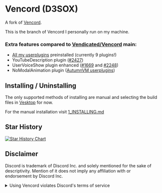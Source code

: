 # Vencord (D3SOX)

A fork of [Vencord](https://github.com/Vendicated/Vencord).

This is the branch of Vencord I personally run on my machine.

### Extra features compared to [Vendicated/Vencord](https://github.com/Vendicated/Vencord) main:
- [All my userplugins](https://github.com/D3SOX/vencord-userplugins) preinstalled (currently 9 plugins!)
- YouTubeDescription plugin ([#2427](https://github.com/Vendicated/Vencord/pull/2427))
- UserVoiceShow plugin enhanced ([#1669](https://github.com/Vendicated/Vencord/pull/1669) and [#2248](https://github.com/Vendicated/Vencord/pull/2248))
- NoModalAnimation plugin ([AutumnVM userplugins](https://github.com/AutumnVN/userplugins/))

## Installing / Uninstalling

The only supported methods of installing are manual and selecting the build files in [Vesktop](https://github.com/Vencord/Vesktop) for now.

For the manual installation visit [1_INSTALLING.md](/docs/1_INSTALLING.md)

## Star History

<a href="https://star-history.com/#D3SOX/Vencord&Timeline">
  <picture>
    <source media="(prefers-color-scheme: dark)" srcset="https://api.star-history.com/svg?repos=D3SOX/Vencord&type=Timeline&theme=dark" />
    <source media="(prefers-color-scheme: light)" srcset="https://api.star-history.com/svg?repos=D3SOX/Vencord&type=Timeline" />
    <img alt="Star History Chart" src="https://api.star-history.com/svg?repos=D3SOX/Vencord&type=Timeline" />
  </picture>
</a>

## Disclaimer

Discord is trademark of Discord Inc. and solely mentioned for the sake of descriptivity.
Mention of it does not imply any affiliation with or endorsement by Discord Inc.

<details>
<summary>Using Vencord violates Discord's terms of service</summary>

Client modifications are against Discord’s Terms of Service.

However, Discord is pretty indifferent about them and there are no known cases of users getting banned for using client mods! So you should generally be fine as long as you don’t use any plugins that implement abusive behaviour. But no worries, all inbuilt plugins are safe to use!

Regardless, if your account is very important to you and it getting disabled would be a disaster for you, you should probably not use any client mods (not exclusive to Vencord), just to be safe

Additionally, make sure not to post screenshots with Vencord in a server where you might get banned for it

</details>
